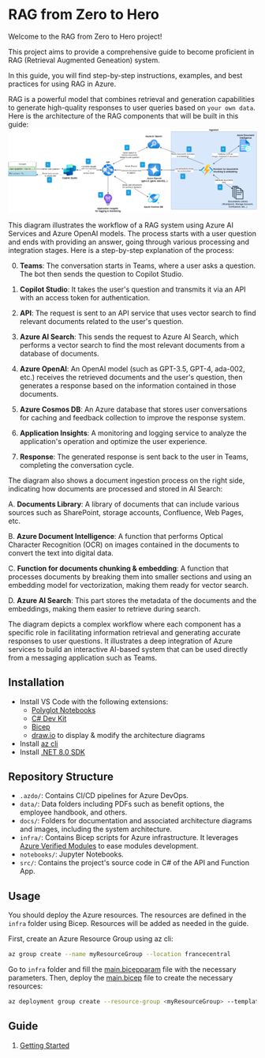 # RAG from Zero to Hero

Welcome to the RAG from Zero to Hero project!

This project aims to provide a comprehensive guide to become proficient in RAG (Retrieval Augmented Geneation) system.

In this guide, you will find step-by-step instructions, examples, and best practices for using RAG in Azure.

RAG is a powerful model that combines retrieval and generation capabilities to generate high-quality responses to user queries based on `your own data`. Here is the architecture of the RAG components that will be built in this guide:
![RAG Components Architecture ](docs/architecture/architecture.drawio.png)

This diagram illustrates the workflow of a RAG system using Azure AI Services and Azure OpenAI models. The process starts with a user question and ends with providing an answer, going through various processing and integration stages. Here is a step-by-step explanation of the process:

0. **Teams**: The conversation starts in Teams, where a user asks a question. The bot then sends the question to Copilot Studio.

2. **Copilot Studio**: It takes the user's question and transmits it via an API with an access token for authentication.

3. **API**: The request is sent to an API service that uses vector search to find relevant documents related to the user's question.

4. **Azure AI Search**: This sends the request to Azure AI Search, which performs a vector search to find the most relevant documents from a database of documents.

5. **Azure OpenAI**: An OpenAI model (such as GPT-3.5, GPT-4, ada-002, etc.) receives the retrieved documents and the user's question, then generates a response based on the information contained in those documents.

6. **Azure Cosmos DB**: An Azure database that stores user conversations for caching and feedback collection to improve the response system.

7. **Application Insights**: A monitoring and logging service to analyze the application's operation and optimize the user experience.

8. **Response**: The generated response is sent back to the user in Teams, completing the conversation cycle.

The diagram also shows a document ingestion process on the right side, indicating how documents are processed and stored in AI Search:

A. **Documents Library**: A library of documents that can include various sources such as SharePoint, storage accounts, Confluence, Web Pages, etc.

B. **Azure Document Intelligence**: A function that performs Optical Character Recognition (OCR) on images contained in the documents to convert the text into digital data.

C. **Function for documents chunking & embedding**: A function that processes documents by breaking them into smaller sections and using an embedding model for vectorization, making them ready for vector search.

D. **Azure AI Search**: This part stores the metadata of the documents and the embeddings, making them easier to retrieve during search.

The diagram depicts a complex workflow where each component has a specific role in facilitating information retrieval and generating accurate responses to user questions. It illustrates a deep integration of Azure services to build an interactive AI-based system that can be used directly from a messaging application such as Teams.

## Installation

- Install VS Code with the following extensions:
  - [Polyglot Notebooks](https://marketplace.visualstudio.com/items?itemName=ms-dotnettools.dotnet-interactive-vscode)
  - [C# Dev Kit](https://marketplace.visualstudio.com/items?itemName=ms-dotnettools.csdevkit)
  - [Bicep](https://marketplace.visualstudio.com/items?itemName=ms-azuretools.vscode-bicep)
  - [draw.io](https://marketplace.visualstudio.com/items?itemName=hediet.vscode-drawio) to display & modify the architecture diagrams
- Install [az cli](https://learn.microsoft.com/en-us/azure/azure-resource-manager/bicep/install#azure-cli)
- Install [.NET 8.0 SDK](https://dotnet.microsoft.com/en-us/download/dotnet/8.0)

## Repository Structure
- `.azdo/`: Contains CI/CD pipelines for Azure DevOps.
- `data/`: Data folders including PDFs such as benefit options, the employee handbook, and others.
- `docs/`: Folders for documentation and associated architecture diagrams and images, including the system architecture.
- `infra/`: Contains Bicep scripts for Azure infrastructure. It leverages [Azure Verified Modules](https://azure.github.io/Azure-Verified-Modules/) to ease modules development.
- `notebooks/`: Jupyter Notebooks.
- `src/`: Contains the project's source code in C# of the API and Function App.


## Usage

You should deploy the Azure resources. The resources are defined in the `infra` folder using Bicep. Resources will be added as needed in the guide.

First, create an Azure Resource Group using az cli:
```bash	
az group create --name myResourceGroup --location francecentral
```

Go to `infra` folder and fill the [main.bicepparam](infra/main.bicepparam) file with the necessary parameters. Then, deploy the [main.bicep](infra/main.bicep) file to create the necessary resources:
```bash
az deployment group create --resource-group <myResourceGroup> --template-file main.bicep --parameters main.bicepparam
```

## Guide
1. [Getting Started](notebooks/0-getting-started.ipynb)


